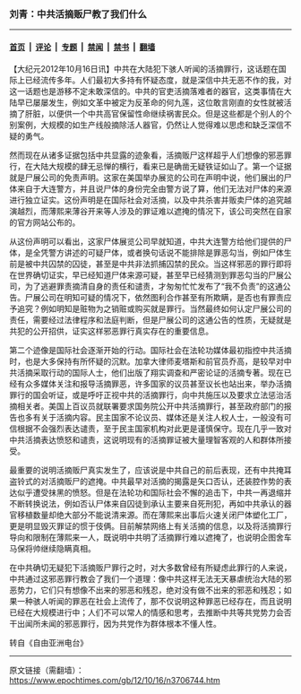 ### 刘青：中共活摘贩尸教了我们什么

---

#### [首页](../../../..?n3706744) &nbsp;|&nbsp; [评论](../../../../../epoch-comment?n3706744) &nbsp;|&nbsp; [专题](../../../../../epoch-special?n3706744) &nbsp;|&nbsp; [禁闻](../../../../../epoch-news?n3706744) &nbsp;|&nbsp; [禁书](../../../../../books?n3706744) &nbsp;|&nbsp; [翻墙](https://github.com/gfw-breaker/nogfw/blob/master/README.md?n3706744)


<div class="post_content" id="artbody" itemprop="articleBody">
 <!-- article content begin -->
 <p>
  【大纪元2012年10月16日讯】中共在大陆犯下骇人听闻的活摘罪行，这话题在国际上已经流传多年。人们最初大多持有怀疑态度，就是深信中共无恶不作的我，对这一话题也是游移不定未敢深信的。中共的官吏活摘落难者的器官，这类事情在大陆早已屡屡发生，例如文革中被定为反革命的何九莲，这位敢言刚直的女性就被活摘了肝脏，以便供一个中共高官保留性命继续祸害民众。但是这些都是个别人的个别案例，大规模的如生产线般摘除活人器官，仍然让人觉得难以思虑和缺乏深信不疑的勇气。
 </p>
 <p>
  然而现在从诸多证据包括中共显露的迹象看，活摘贩尸这样超乎人们想像的邪恶罪行，在大陆大规模的肆无忌惮的横行，看来已是确凿无疑铁证如山了。第一个证据就是尸展公司的免责声明。这家在美国举办展览的公司在声明中说，他们展出的尸体来自于大连警方，并且说尸体的身份完全由警方说了算，他们无法对尸体的来源进行独立证实。这份声明是在国际社会对活摘，以及中共杀害并贩卖尸体的追究越演越烈，而薄熙来薄谷开来等人涉及的罪证难以遮掩的情况下，该公司突然在自家的官方网站公布的。
 </p>
 <p>
  从这份声明可以看出，这家尸体展览公司早就知道，中共大连警方给他们提供的尸体，是全凭警方讲述的可疑尸体，或者换句话说不能排除是罪恶勾当，例如尸体生前是被中共囚禁的囚徒，甚至是中共非法抓捕囚禁的民众。当这样邪恶的罪行即将在世界确切证实，早已经知道尸体来源可疑，甚至早已经猜测到罪恶勾当的尸展公司，为了逃避罪责摘清自身的责任和谴责，才匆匆忙忙发布了“我不负责”的这通公告。尸展公司在明知可疑的情况下，依然图利合作甚至有所欺瞒，是否也有罪责应予追究？例如明知是赃物为之销赃或购买就是罪行。当然最终如何认定尸展公司的责任，需要经过法律程序和法庭判断，但是尸展公司的这通公告的性质，无疑就是共犯的公开招供，证实这样邪恶罪行真实存在的重要信息。
 </p>
 <p>
  第二个迹像是国际社会逐渐开始的行动。国际社会在法轮功媒体最初指控中共活摘时，也是大多保持有所怀疑的沉默。加拿大律师麦塔斯和前官员乔高，是较早对中共活摘采取行动的国际人士，他们出版了翔实调查和严密论证的活摘专著。现在已经有众多媒体关注和报导活摘罪恶，许多国家的议员甚至议长也站出来，举办活摘罪行的国会听证，或是呼吁正视中共的活摘罪行，向中共施压以及要求立法惩治活摘相关者。美国上百议员就联署要求国务院公开中共活摘罪行，甚至政府部门的报告也多有关于活摘内容。民主国家不论议员、媒体还是关注人权人士，一般没有可信根据不会强烈表达谴责，至于民主国家机构对此更是谨慎保守。现在几乎一致对中共活摘表达愤怒和谴责，这说明现有的活摘罪证被大量理智客观的人和群体所接受。
 </p>
 <p>
  最重要的说明活摘贩尸真实发生了，应该说是中共自己的前后表现，还有中共掩耳盗铃式的对活摘贩尸的遮掩。中共最早对活摘的揭露是矢口否认，还装腔作势的表达似乎遭受抹黑的愤怒。但是在法轮功和国际社会不懈的追击下，中共一再退缩并不断转换说法，例如否认尸体来自囚徒到承认主要来自死刑犯，再如中共承认的器官移植数量却绝大部分不能说清来源。而在薄熙来出事后火速关闭尸体塑化工厂，更是明显毁灭罪证的惯于伎俩。目前解禁网络上有关活摘的信息，以及将活摘罪行导向和限制在薄熙来一人，既说明中共明了活摘罪行难以遮掩了，也说明企图舍车马保将帅继续隐瞒真相。
 </p>
 <p>
  在中共确切无疑犯下活摘贩尸罪行之时，对大多数曾经有所疑虑此罪行的人来说，中共通过这邪恶罪行教会了我们一个道理：像中共这样无法无天暴虐统治大陆的邪恶势力，它们只有想像不出来的邪恶和残忍，绝对没有做不出来的邪恶和残忍；如果一种骇人听闻的罪恶在社会上流传了，那不仅说明这种罪恶已经存在，而且说明已经在大规模进行中；人们不可以常人的情感和思考，去推断中共等共党势力会否干出闻所未闻的邪恶罪行，因为共党作为群体根本不懂人性。
 </p>
 <p>
  转自《自由亚洲电台》
 </p>
 <!-- article content end -->
 <div id="below_article_ad">
 </div>
</div>


---

原文链接（需翻墙）：https://www.epochtimes.com/gb/12/10/16/n3706744.htm